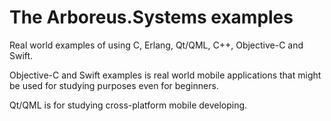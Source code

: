 # The Arboreus.Systems examples

Real world examples of using C, Erlang, Qt/QML, C++, Objective-C and Swift.

Objective-C and Swift examples is real world mobile applications that might be used for studying purposes even for beginners.

Qt/QML is for studying cross-platform mobile developing.